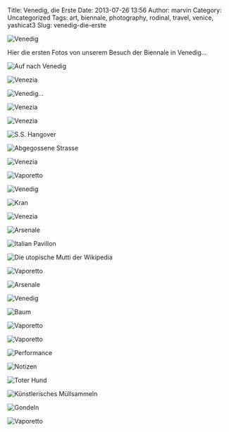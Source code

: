 Title: Venedig, die Erste
Date: 2013-07-26 13:56
Author: marvin
Category: Uncategorized
Tags: art, biennale, photography, rodinal, travel, venice, yashicat3
Slug: venedig-die-erste

![Venedig]({filename}/images/9308509931_06cc38e1aa_b.jpg)

Hier die ersten Fotos von unserem Besuch der Biennale in Venedig...

![Auf nach Venedig]({filename}/images/9306977352_9d69c46abb_b.jpg)

![Venezia]({filename}/images/9366845683_ca37777696_b.jpg)

![Venedig...]({filename}/images/9311283854_eec1d140f6_b.jpg)

![Venezia]({filename}/images/9369624958_e132502d76_b.jpg)

![Venezia]({filename}/images/9369624570_9800e2df69_b.jpg)

![S.S. Hangover]({filename}/images/9366846531_b5d7c9f124_b.jpg)

![Abgegossene Strasse]({filename}/images/9369625182_d7f0c93557_b.jpg)

![Venezia]({filename}/images/9369624144_ac44ff9f26_b.jpg)

![Vaporetto]({filename}/images/9369670610_a4d342bb4f_b.jpg)

![Venedig]({filename}/images/9313113163_78dfdb3993_b.jpg)

![Kran]({filename}/images/9366904959_207d9f7fbe_b.jpg)

![Venezia]({filename}/images/9366908715_72be005c85_b.jpg)

![Arsenale]({filename}/images/9366917459_a34a453f28_b.jpg)

![Italian Pavillon]({filename}/images/9366927993_f7b587c4f5_b.jpg)

![Die utopische Mutti der Wikipedia]({filename}/images/9313095399_d1a2ac4032_b.jpg)

![Vaporetto]({filename}/images/9369727130_e7fe1bc8ea_b.jpg)

![Arsenale]({filename}/images/9366954373_af815f86a0_b.jpg)

![Venedig]({filename}/images/9311303402_faa201b4ea_b.jpg)

![Baum]({filename}/images/9366985119_54b6950d36_b.jpg)

![Vaporetto]({filename}/images/9366999057_722e6df269_b.jpg)

![Vaporetto]({filename}/images/9369787038_fe5c25d1ee_b.jpg)

![Performance]({filename}/images/9367013847_637ac43a97_b.jpg)

![Notizen]({filename}/images/9369797206_bd7acdb340_b.jpg)

![Toter Hund]({filename}/images/9367024491_3010a895a7_b.jpg)

![Künstlerisches Müllsammeln]({filename}/images/9369816372_b5ac828098_b.jpg)

![Gondeln]({filename}/images/9367080393_6bb2fc0035_b.jpg)

![Vaporetto]({filename}/images/9377093812_520990e656_b.jpg)

